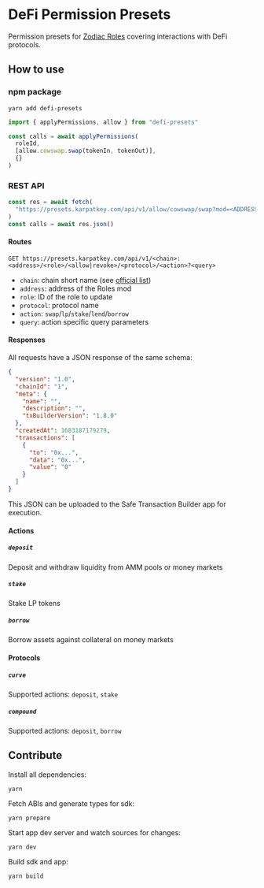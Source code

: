 # DeFi Permission Presets

Permission presets for [Zodiac Roles](https://github.com/gnosis/zodiac-modifier-roles) covering interactions with DeFi protocols.

## How to use

### npm package

```
yarn add defi-presets
```

```typescript
import { applyPermissions, allow } from "defi-presets"

const calls = await applyPermissions(
  roleId,
  [allow.cowswap.swap(tokenIn, tokenOut)],
  {}
)
```

### REST API

```typescript
const res = await fetch(
  "https://presets.karpatkey.com/api/v1/allow/cowswap/swap?mod=<ADDRESS>"
)
const calls = await res.json()
```

#### Routes

```
GET https://presets.karpatkey.com/api/v1/<chain>:<address>/<role>/<allow|revoke>/<protocol>/<action>?<query>
```

- `chain`: chain short name (see [official list](https://github.com/ethereum-lists/chains))
- `address`: address of the Roles mod
- `role`: ID of the role to update
- `protocol`: protocol name
- `action`: `swap`/`lp`/`stake`/`lend`/`borrow`
- `query`: action specific query parameters

#### Responses

All requests have a JSON response of the same schema:

```json
{
  "version": "1.0",
  "chainId": "1",
  "meta": {
    "name": "",
    "description": "",
    "txBuilderVersion": "1.8.0"
  },
  "createdAt": 1683187179279,
  "transactions": [
    {
      "to": "0x...",
      "data": "0x...",
      "value": "0"
    }
  ]
}
```

This JSON can be uploaded to the Safe Transaction Builder app for execution.

#### Actions

##### `deposit`

Deposit and withdraw liquidity from AMM pools or money markets

##### `stake`

Stake LP tokens

##### `borrow`

Borrow assets against collateral on money markets

#### Protocols

##### `curve`

Supported actions: `deposit`, `stake`

##### `compound`

Supported actions: `deposit`, `borrow`

## Contribute

Install all dependencies:

```
yarn
```

Fetch ABIs and generate types for sdk:

```
yarn prepare
```

Start app dev server and watch sources for changes:

```
yarn dev
```

Build sdk and app:

```
yarn build
```
